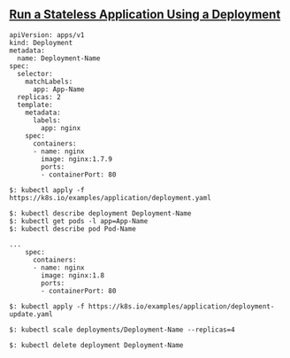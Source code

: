 ## [Run a Stateless Application Using a Deployment](https://kubernetes.io/docs/tasks/run-application/run-stateless-application-deployment/)

```
apiVersion: apps/v1
kind: Deployment
metadata:
  name: Deployment-Name
spec:
  selector:
    matchLabels:
      app: App-Name
  replicas: 2
  template:
    metadata:
      labels:
        app: nginx
    spec:
      containers:
      - name: nginx
        image: nginx:1.7.9
        ports:
        - containerPort: 80
```

```
$: kubectl apply -f https://k8s.io/examples/application/deployment.yaml

$: kubectl describe deployment Deployment-Name
$: kubectl get pods -l app=App-Name
$: kubectl describe pod Pod-Name
```

```
...
    spec:
      containers:
      - name: nginx
        image: nginx:1.8
        ports:
        - containerPort: 80
```

```
$: kubectl apply -f https://k8s.io/examples/application/deployment-update.yaml

$: kubectl scale deployments/Deployment-Name --replicas=4
```

```
$: kubectl delete deployment Deployment-Name
```
